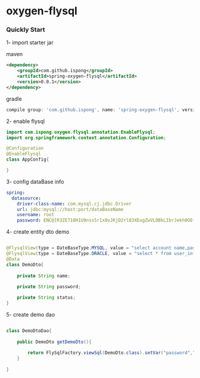 # oxygen-flysql

### Quickly Start

1- import starter jar

maven
```xml
<dependency>
    <groupId>com.github.ispong</groupId>
    <artifactId>spring-oxygen-flysql</artifactId>
    <version>0.0.1</version>
</dependency>
```
gradle
```groovy
compile group: 'com.github.ispong', name: 'spring-oxygen-flysql', version: '0.0.1'
```

2- enable flysql
```java
import com.ispong.oxygen.flysql.annotation.EnableFlysql;
import org.springframework.context.annotation.Configuration;

@Configuration
@EnableFlysql
class AppConfig{

}
```

3- config dataBase info
```yaml
spring:
  datasource:
    driver-class-name: com.mysql.cj.jdbc.Driver
    url: jdbc:mysql://host:port/dataBaseName
    username: root
    password: ENC@[R3ZE710H1U0nsxSr1x8vJKjD2rl83XEugZwVLOBkLIbrJekh0OE+7Vpsi2lvtpLP]
```

4- create entity dto demo
```java

@FlysqlView(type = DateBaseType.MYSQL, value = "select account name,password password,enabled_status status from user_info where password=:password")
@FlysqlView(type = DateBaseType.ORACLE, value = "select * from user_info")
@Data
class DemoDto{
        
    private String name;
    
    private String password;

    private String status;
}

```

5- create demo dao
```java

class DemoDtoDao{ 
    
    public DemoDto getDemoDto(){
                
        return FlySqlFactory.viewSql(DemoDto.class).setVar("password","demoName").getOne();  
    }
   
}
```

